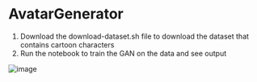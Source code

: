 # AvatarGenerator


1) Download the download-dataset.sh file to download the dataset that contains cartoon characters
2) Run the notebook to train the GAN on the data and see output

![image](https://github.com/Smehta0306/AvatarGenerator/assets/95527606/786ada9c-e92f-4f11-a0e5-3e4a8f24e032)


